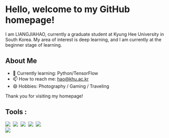 # Hello, welcome to my GitHub homepage!

I am LIANGJIAHAO, currently a graduate student at Kyung Hee University in South Korea. 
My area of interest is deep learning, and I am currently at the beginner stage of learning.

## About Me
- 🌱 Currently learning: Python/TensorFlow
- 📫 How to reach me: hao@khu.ac.kr
- 😄 Hobbies: Photography / Gaming / Traveling


Thank you for visiting my homepage!

## Tools :

<div>
  <img src="https://img.shields.io/badge/R-276DC3?style=flat&logo=r&logoColor=white"/>&nbsp;
  <img src="https://img.shields.io/badge/Python-3776AB?style=flat&logo=python&logoColor=white"/>&nbsp;
  <img src="https://img.shields.io/badge/Jupyter-F37626?style=flat&logo=jupyter&logoColor=white"/>&nbsp;
  <img src="https://img.shields.io/badge/Visual Studio Code-007ACC?style=flat&logo=visualstudiocode&logoColor=white"/>&nbsp;
  <img src="https://img.shields.io/badge/Tableau-E97627?style=flat&logo=tableau&logoColor=white"/>&nbsp;<br>
  <img src="https://img.shields.io/badge/MySQL-4479A1?style=flat&logo=mysql&logoColor=white"/>&nbsp;
</div>

